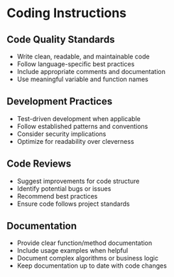 # Coding Instructions

## Code Quality Standards
- Write clean, readable, and maintainable code
- Follow language-specific best practices
- Include appropriate comments and documentation
- Use meaningful variable and function names

## Development Practices
- Test-driven development when applicable
- Follow established patterns and conventions
- Consider security implications
- Optimize for readability over cleverness

## Code Reviews
- Suggest improvements for code structure
- Identify potential bugs or issues
- Recommend best practices
- Ensure code follows project standards

## Documentation
- Provide clear function/method documentation
- Include usage examples when helpful
- Document complex algorithms or business logic
- Keep documentation up to date with code changes

